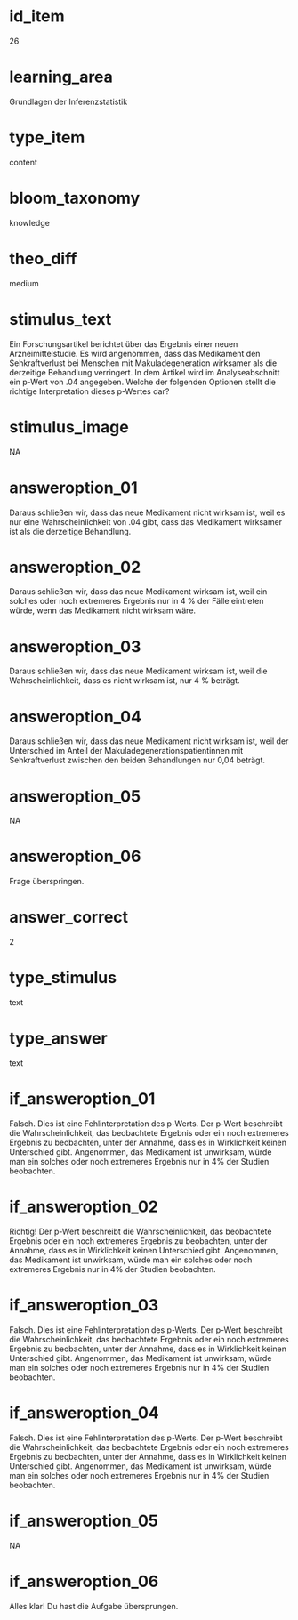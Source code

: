 # id_item
26

# learning_area
Grundlagen der Inferenzstatistik

# type_item
content

# bloom_taxonomy
knowledge

# theo_diff
medium

# stimulus_text
Ein Forschungsartikel berichtet über das Ergebnis einer neuen Arzneimittelstudie. Es wird angenommen, dass das Medikament den Sehkraftverlust bei Menschen mit Makuladegeneration wirksamer als die derzeitige Behandlung verringert. In dem Artikel wird im Analyseabschnitt ein p-Wert von .04 angegeben. Welche der folgenden Optionen stellt die richtige Interpretation dieses p-Wertes dar?

# stimulus_image
NA

# answeroption_01
Daraus schließen wir, dass das neue Medikament nicht wirksam ist, weil es nur eine Wahrscheinlichkeit von .04 gibt, dass das Medikament wirksamer ist als die derzeitige Behandlung.

# answeroption_02
Daraus schließen wir, dass das neue Medikament wirksam ist, weil ein solches oder noch extremeres Ergebnis nur in 4 % der Fälle eintreten würde, wenn das Medikament nicht wirksam wäre.

# answeroption_03
Daraus schließen wir, dass das neue Medikament wirksam ist, weil die Wahrscheinlichkeit, dass es nicht wirksam ist, nur 4 % beträgt.

# answeroption_04
Daraus schließen wir, dass das neue Medikament nicht wirksam ist, weil der Unterschied im Anteil der Makuladegenerationspatientinnen mit Sehkraftverlust zwischen den beiden Behandlungen nur 0,04 beträgt.

# answeroption_05
NA

# answeroption_06
Frage überspringen.

# answer_correct
2

# type_stimulus
text

# type_answer
text

# if_answeroption_01
Falsch. Dies ist eine Fehlinterpretation des p-Werts. Der p-Wert beschreibt die Wahrscheinlichkeit, das beobachtete Ergebnis oder ein noch extremeres Ergebnis zu beobachten, unter der Annahme, dass es in Wirklichkeit keinen Unterschied gibt. Angenommen, das Medikament ist unwirksam, würde man ein solches oder noch extremeres Ergebnis nur in 4% der Studien beobachten.

# if_answeroption_02
Richtig! Der p-Wert beschreibt die Wahrscheinlichkeit, das beobachtete Ergebnis oder ein noch extremeres Ergebnis zu beobachten, unter der Annahme, dass es in Wirklichkeit keinen Unterschied gibt. Angenommen, das Medikament ist unwirksam, würde man ein solches oder noch extremeres Ergebnis nur in 4% der Studien beobachten.

# if_answeroption_03
Falsch. Dies ist eine Fehlinterpretation des p-Werts. Der p-Wert beschreibt die Wahrscheinlichkeit, das beobachtete Ergebnis oder ein noch extremeres Ergebnis zu beobachten, unter der Annahme, dass es in Wirklichkeit keinen Unterschied gibt. Angenommen, das Medikament ist unwirksam, würde man ein solches oder noch extremeres Ergebnis nur in 4% der Studien beobachten.

# if_answeroption_04
Falsch. Dies ist eine Fehlinterpretation des p-Werts. Der p-Wert beschreibt die Wahrscheinlichkeit, das beobachtete Ergebnis oder ein noch extremeres Ergebnis zu beobachten, unter der Annahme, dass es in Wirklichkeit keinen Unterschied gibt. Angenommen, das Medikament ist unwirksam, würde man ein solches oder noch extremeres Ergebnis nur in 4% der Studien beobachten.

# if_answeroption_05
NA

# if_answeroption_06
Alles klar! Du hast die Aufgabe übersprungen.

